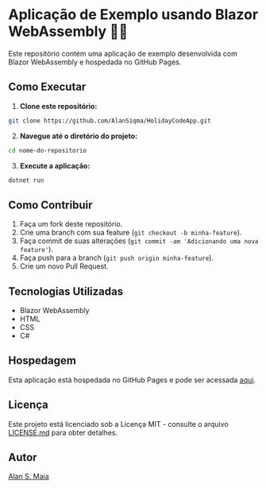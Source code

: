 # Aplicação de Exemplo usando Blazor WebAssembly 👨‍💻

Este repositório contém uma aplicação de exemplo desenvolvida com Blazor WebAssembly e hospedada no GitHub Pages.

## Como Executar

1. **Clone este repositório:** 

```bash
git clone https://github.com/AlanSiqma/HolidayCodeApp.git
```

2. **Navegue até o diretório do projeto:**

```bash
cd nome-do-repositorio
```

3. **Execute a aplicação:**

```bash
dotnet run
```

## Como Contribuir

1. Faça um fork deste repositório.
2. Crie uma branch com sua feature (`git checkout -b minha-feature`).
3. Faça commit de suas alterações (`git commit -am 'Adicionando uma nova feature'`).
4. Faça push para a branch (`git push origin minha-feature`).
5. Crie um novo Pull Request.

## Tecnologias Utilizadas

- Blazor WebAssembly
- HTML
- CSS
- C#

## Hospedagem 

Esta aplicação está hospedada no GitHub Pages e pode ser acessada  [aqui](alansiqma.github.io/HolidayCodeApp/).

## Licença

Este projeto está licenciado sob a Licença MIT - consulte o arquivo [LICENSE.md](LICENSE.md) para obter detalhes.

## Autor

[Alan S. Maia](https://github.com/AlanSiqma)
